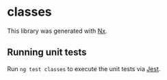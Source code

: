 # classes

This library was generated with [Nx](https://nx.dev).

## Running unit tests

Run `ng test classes` to execute the unit tests via [Jest](https://jestjs.io).
